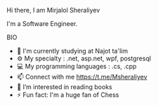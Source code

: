 Hi there, I am Mirjalol Sheraliyev

I'm a Software Engineer.

BIO
- 🏢 I'm currently studying at Najot ta'lim
- ⚙️ My specialty : .net, asp.net, wpf, postgresql
- 💻 My programming languages : .cs, .cpp
- 📫 Connect with me https://t.me/Msheraliyev
- 👀 I’m interested in reading books
- ⚡️ Fun fact: I'm a huge fan of Chess
